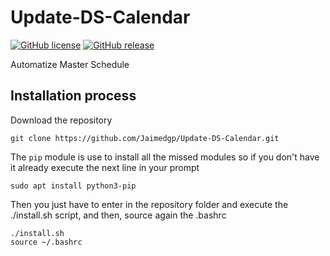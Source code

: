 # Update-DS-Calendar

[![GitHub license](https://img.shields.io/github/license/jaimedgp/Update-DS-Calendar.svg)](https://github.com/jaimedgp/Update-DS-Calendar/blob/master/LICENSE)
[![GitHub release](https://img.shields.io/github/release/jaimedgp/Update-DS-Calendar.svg)](https://github.com/jaimedgp/Update-DS-Calendar/releases)

Automatize Master Schedule

## Installation process

Download the repository

``` shell
git clone https://github.com/Jaimedgp/Update-DS-Calendar.git
```

The `pip` module is use to install all the missed modules so if you don't have
it already execute the next line in your prompt

``` shell
sudo apt install python3-pip
```

Then you just have to enter in the repository folder and execute the
./install.sh script, and then, source again the .bashrc

``` shell
./install.sh
source ~/.bashrc
```


